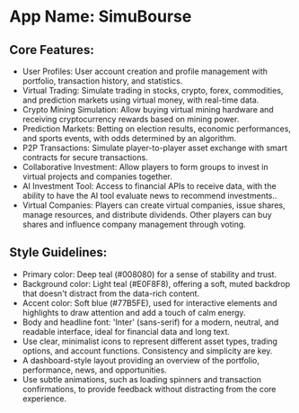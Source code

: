 # **App Name**: SimuBourse

## Core Features:

- User Profiles: User account creation and profile management with portfolio, transaction history, and statistics.
- Virtual Trading: Simulate trading in stocks, crypto, forex, commodities, and prediction markets using virtual money, with real-time data.
- Crypto Mining Simulation: Allow buying virtual mining hardware and receiving cryptocurrency rewards based on mining power.
- Prediction Markets: Betting on election results, economic performances, and sports events, with odds determined by an algorithm.
- P2P Transactions: Simulate player-to-player asset exchange with smart contracts for secure transactions.
- Collaborative Investment: Allow players to form groups to invest in virtual projects and companies together.
- AI Investment Tool: Access to financial APIs to receive data, with the ability to have the AI tool evaluate news to recommend investments..
- Virtual Companies: Players can create virtual companies, issue shares, manage resources, and distribute dividends. Other players can buy shares and influence company management through voting.

## Style Guidelines:

- Primary color: Deep teal (#008080) for a sense of stability and trust.
- Background color: Light teal (#E0F8F8), offering a soft, muted backdrop that doesn't distract from the data-rich content.
- Accent color: Soft blue (#77B5FE), used for interactive elements and highlights to draw attention and add a touch of calm energy.
- Body and headline font: 'Inter' (sans-serif) for a modern, neutral, and readable interface, ideal for financial data and long text.
- Use clear, minimalist icons to represent different asset types, trading options, and account functions. Consistency and simplicity are key.
- A dashboard-style layout providing an overview of the portfolio, performance, news, and opportunities.
- Use subtle animations, such as loading spinners and transaction confirmations, to provide feedback without distracting from the core experience.